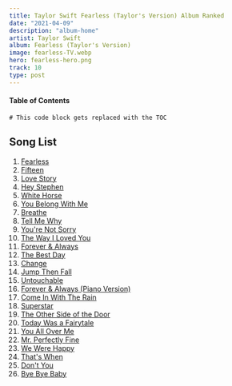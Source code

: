 ```yaml
---
title: Taylor Swift Fearless (Taylor's Version) Album Ranked
date: "2021-04-09"
description: "album-home"
artist: Taylor Swift
album: Fearless (Taylor's Version)
image: fearless-TV.webp
hero: fearless-hero.png
track: 10
type: post
---
```


#### Table of Contents

```toc
# This code block gets replaced with the TOC
```

## Song List

1. [Fearless](../Song-list/fearless.md)
2. [Fifteen](../Song-list/fifteen.md)
3. [Love Story](../Song-list/love-story.md)
4. [Hey Stephen](../Song-list/hey-stephen.md)
5. [White Horse](../Song-list/white-horse.md)
6. [You Belong With Me](../Song-list/you-belong-with-me.md)
7. [Breathe](../Song-list/breathe.md)
8. [Tell Me Why](../Song-list/tell-me-why.md)
9. [You're Not Sorry](../Song-list/youre-not-sorry.md)
10. [The Way I Loved You](../Song-list/the-way-i-loved-you.md)
11. [Forever & Always](../Song-list/forever-and-always.md)
12. [The Best Day](../Song-list/the-best-day.md)
13. [Change](../Song-list/change.md)
14. [Jump Then Fall](../song-list/jump-then-fall.md)
15. [Untouchable](../song-list/Untouchable.md)
16. [Forever & Always (Piano Version)](../song-list/forever-and-always.md)
17. [Come In With The Rain](../song-list/come-in-with-the-rain.md)
18. [Superstar](../song-list/superstar.md)
19. [The Other Side of the Door](../song-list/the-other-side-of-the-door.md)
20. [Today Was a Fairytale]()
21. [You All Over Me](../song-list/you-all-over-me.md)
22. [Mr. Perfectly Fine](../song-list/Mr-perfectly-fine.md)
23. [We Were Happy](../song-list/we-were-happy.md)
24. [That's When](../song-list/thats-when.md)
25. [Don't You](../song-list/dont-you.md)
26. [Bye Bye Baby](../song-list/bye-bye-baby.md)
